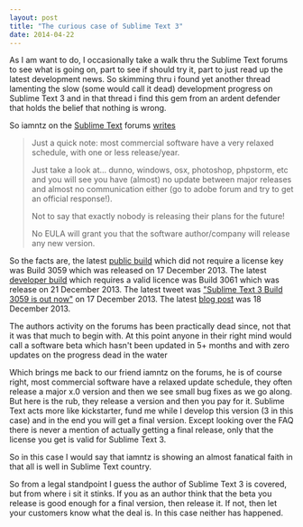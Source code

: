 ```yaml
---
layout: post
title: "The curious case of Sublime Text 3"
date: 2014-04-22
---
```


As I am want to do, I occasionally take a walk thru the Sublime Text forums to see what is going on, part to see if should try it, part to just read up the latest development news. So skimming thru i found yet another thread lamenting the slow (some would call it dead) development progress on Sublime Text 3 and in that thread i find this gem from an ardent defender that holds the belief that nothing is wrong.

So iamntz on the [Sublime Text](http://www.sublimetext.com) forums [writes](http://www.sublimetext.com/forum/viewtopic.php?f=2&t=15775&start=10#p59662)

> Just a quick note: most commercial software have a very relaxed schedule, with one or less release/year.
>
> Just take a look at... dunno, windows, osx, photoshop, phpstorm, etc and you will see you have (almost) no update between major releases and almost no communication either (go to adobe forum and try to get an official response!).
>
> Not to say that exactly nobody is releasing their plans for the future!
>
> No EULA will grant you that the software author/company will release any new version.

So the facts are, the latest [public build](http://www.sublimetext.com/3) which did not require a license key was Build 3059 which was released on 17 December 2013. The latest [developer build](http://www.sublimetext.com/3dev) which requires a valid licence was Build 3061 which was release on 21 December 2013. The latest tweet was ["Sublime Text 3 Build 3059 is out now"](https://twitter.com/sublimehq/status/413167573186793473) on 17 December 2013. The latest [blog post](http://www.sublimetext.com/blog/articles/sublime-text-3-build-3059) was 18 December 2013.

The authors activity on the forums has been practically dead since, not that it was that much to begin with. At this point anyone in their right mind would call a software beta which hasn't been updated in 5+ months and with zero updates on the progress dead in the water

Which brings me back to our friend iamntz on the forums, he is of course right, most commercial software have a relaxed update schedule, they often release a major x.0 version and then we see small bug fixes as we go along. But here is the rub, they release a version and then you pay for it. Sublime Text acts more like kickstarter, fund me while I develop this version (3 in this case) and in the end you will get a final version. Except looking over the FAQ there is never a mention of actually getting a final release, only that the license you get is valid for Sublime Text 3.

So in this case I would say that iamntz is showing an almost fanatical faith in that all is well in Sublime Text country.

So from a legal standpoint I guess the author of Sublime Text 3 is covered, but from where i sit it stinks. If you as an author think that the beta you release is good enough for a final version, then release it. If not, then let your customers know what the deal is. In this case neither has happened.
